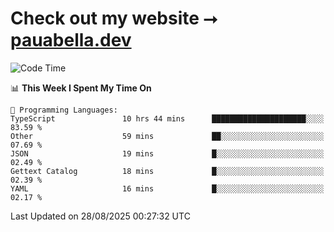 # Check out my website ⭢ [pauabella.dev](https://pauabella.dev)

<!--START_SECTION:waka-->
![Code Time](http://img.shields.io/badge/Code%20Time-4%2C725%20hrs%2048%20mins-blue)

📊 **This Week I Spent My Time On** 

```text
💬 Programming Languages: 
TypeScript               10 hrs 44 mins      █████████████████████░░░░   83.59 % 
Other                    59 mins             ██░░░░░░░░░░░░░░░░░░░░░░░   07.69 % 
JSON                     19 mins             █░░░░░░░░░░░░░░░░░░░░░░░░   02.49 % 
Gettext Catalog          18 mins             █░░░░░░░░░░░░░░░░░░░░░░░░   02.39 % 
YAML                     16 mins             █░░░░░░░░░░░░░░░░░░░░░░░░   02.17 % 
```


 Last Updated on 28/08/2025 00:27:32 UTC
<!--END_SECTION:waka-->
